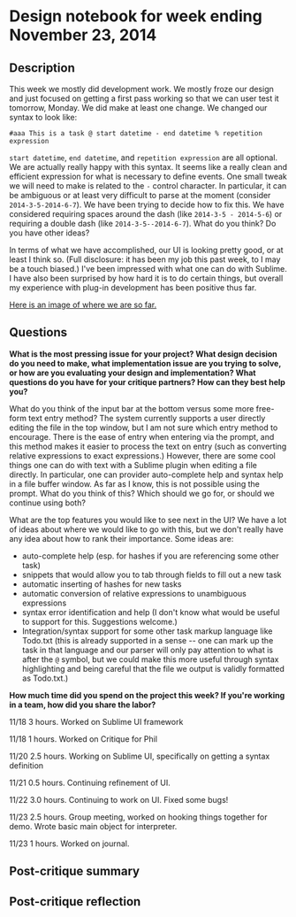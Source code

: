 # Design notebook for week ending November 23, 2014

## Description

This week we mostly did development work. We mostly froze our design and just
focused on getting a first pass working so that we can user test it
tomorrow, Monday. We did make at least one change. We changed our syntax to look like:

`#aaa This is a task @ start datetime - end datetime % repetition expression`

`start datetime`, `end datetime`, and `repetition expression` are all optional.
We are actually really happy with this syntax. It seems like a really clean and
efficient expression for what is necessary to define events. One small tweak we will
need to make is related to the `-` control character. In particular, it can be
ambiguous or at least very difficult to parse at the moment (consider `2014-3-5-2014-6-7`). 
We have been trying to decide how to fix this. We have considered requiring 
spaces around the dash (like `2014-3-5 - 2014-5-6`) or requiring a double dash
(like `2014-3-5--2014-6-7`). What do you think? Do you have other ideas?

In terms of what we have accomplished, our UI is looking pretty good, or 
at least I think so. (Full disclosure: it has been my job this past week,
to I may be a touch biased.) I've been impressed with what one can do with 
Sublime. I have also been surprised by how hard it is to do certain things, 
but overall my experience with plug-in development has been positive thus far.

[Here is an image of where we are so far.](https://www.dropbox.com/s/d0pa0novbfeqpkc/prototype.png?dl=0)

## Questions

**What is the most pressing issue for your project? What design decision do
you need to make, what implementation issue are you trying to solve, or how
are you evaluating your design and implementation? What questions do you 
have for your critique partners? How can they best help
you?**

What do you think of the input bar at the bottom versus some more free-form text
entry method? The system currently supports a user directly editing the file in
the top window, but I am not sure which entry method to encourage. There is the ease 
of entry when entering via the prompt, and this method makes it easier to process
the text on entry (such as converting relative expressions to exact expressions.)
However, there are some cool things one can do with text with a Sublime plugin when
editing a file directly. In particular, one can provider auto-complete help and
syntax help in a file buffer window. As far as I know, this is not possible using 
the prompt. What do you think of this? Which should we go for, or should we continue 
using both?

What are the top features you would like to see next in the UI? We have a lot of ideas 
about where we would like to go with this, but we don't really have any idea
about how to rank their importance. Some ideas are:
* auto-complete help (esp. for hashes if you are referencing some other task)
* snippets that would allow you to tab through fields to fill out a new task
* automatic inserting of hashes for new tasks
* automatic conversion of relative expressions to unambiguous expressions
* syntax error identification and help (I don't know what would be useful to support for this. Suggestions welcome.)
* Integration/syntax support for some other task markup language like Todo.txt (this is already supported in a sense -- one can mark up the task in that language and our parser will only pay attention to what is after the `@` symbol, but we could make this more useful through syntax highlighting and being careful that the file we output is validly formatted as Todo.txt.)

**How much time did you spend on the project this week? If you're working in a
team, how did you share the labor?**

11/18 3 hours. Worked on Sublime UI framework

11/18 1 hours. Worked on Critique for Phil

11/20 2.5 hours. Working on Sublime UI, specifically on getting a syntax definition

11/21 0.5 hours. Continuing refinement of UI.

11/22 3.0 hours. Continuing to work on UI. Fixed some bugs!

11/23 2.5 hours. Group meeting, worked on hooking things together for demo. Wrote basic main object for interpreter.

11/23 1 hours. Worked on journal.

## Post-critique summary

## Post-critique reflection
